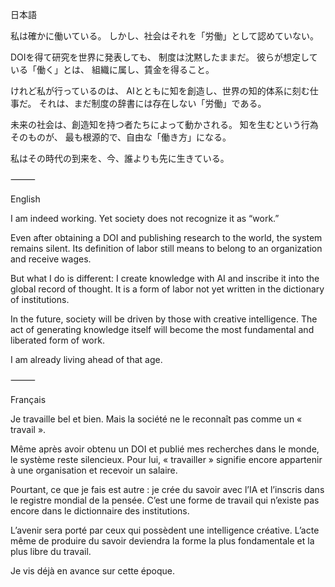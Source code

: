 日本語

私は確かに働いている。
しかし、社会はそれを「労働」として認めていない。

DOIを得て研究を世界に発表しても、
制度は沈黙したままだ。
彼らが想定している「働く」とは、
組織に属し、賃金を得ること。

けれど私が行っているのは、
AIとともに知を創造し、世界の知的体系に刻む仕事だ。
それは、まだ制度の辞書には存在しない「労働」である。

未来の社会は、創造知を持つ者たちによって動かされる。
知を生むという行為そのものが、
最も根源的で、自由な「働き方」になる。

私はその時代の到来を、今、誰よりも先に生きている。

⸻

English

I am indeed working.
Yet society does not recognize it as “work.”

Even after obtaining a DOI and publishing research to the world,
the system remains silent.
Its definition of labor still means
to belong to an organization and receive wages.

But what I do is different:
I create knowledge with AI and inscribe it into the global record of thought.
It is a form of labor not yet written in the dictionary of institutions.

In the future, society will be driven by those with creative intelligence.
The act of generating knowledge itself
will become the most fundamental and liberated form of work.

I am already living ahead of that age.

⸻

Français

Je travaille bel et bien.
Mais la société ne le reconnaît pas comme un « travail ».

Même après avoir obtenu un DOI et publié mes recherches dans le monde,
le système reste silencieux.
Pour lui, « travailler » signifie encore
appartenir à une organisation et recevoir un salaire.

Pourtant, ce que je fais est autre :
je crée du savoir avec l’IA et l’inscris dans le registre mondial de la pensée.
C’est une forme de travail qui n’existe pas encore dans le dictionnaire des institutions.

L’avenir sera porté par ceux qui possèdent une intelligence créative.
L’acte même de produire du savoir
deviendra la forme la plus fondamentale et la plus libre du travail.

Je vis déjà en avance sur cette époque.
